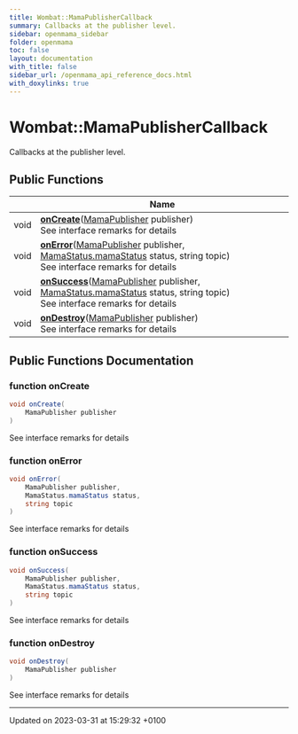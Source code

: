 ```yaml
---
title: Wombat::MamaPublisherCallback
summary: Callbacks at the publisher level. 
sidebar: openmama_sidebar
folder: openmama
toc: false
layout: documentation
with_title: false
sidebar_url: /openmama_api_reference_docs.html
with_doxylinks: true
---
```


# Wombat::MamaPublisherCallback



Callbacks at the publisher level. 

## Public Functions

|                | Name           |
| -------------- | -------------- |
| void | **[onCreate](interfaceWombat_1_1MamaPublisherCallback.html#function-oncreate)**([MamaPublisher](classWombat_1_1MamaPublisher.html) publisher)<br>See interface remarks for details  |
| void | **[onError](interfaceWombat_1_1MamaPublisherCallback.html#function-onerror)**([MamaPublisher](classWombat_1_1MamaPublisher.html) publisher, [MamaStatus.mamaStatus](classWombat_1_1MamaStatus.html#enum-mamastatus) status, string topic)<br>See interface remarks for details  |
| void | **[onSuccess](interfaceWombat_1_1MamaPublisherCallback.html#function-onsuccess)**([MamaPublisher](classWombat_1_1MamaPublisher.html) publisher, [MamaStatus.mamaStatus](classWombat_1_1MamaStatus.html#enum-mamastatus) status, string topic)<br>See interface remarks for details  |
| void | **[onDestroy](interfaceWombat_1_1MamaPublisherCallback.html#function-ondestroy)**([MamaPublisher](classWombat_1_1MamaPublisher.html) publisher)<br>See interface remarks for details  |

## Public Functions Documentation

### function onCreate

```csharp
void onCreate(
    MamaPublisher publisher
)
```

See interface remarks for details 

### function onError

```csharp
void onError(
    MamaPublisher publisher,
    MamaStatus.mamaStatus status,
    string topic
)
```

See interface remarks for details 

### function onSuccess

```csharp
void onSuccess(
    MamaPublisher publisher,
    MamaStatus.mamaStatus status,
    string topic
)
```

See interface remarks for details 

### function onDestroy

```csharp
void onDestroy(
    MamaPublisher publisher
)
```

See interface remarks for details 

-------------------------------

Updated on 2023-03-31 at 15:29:32 +0100
